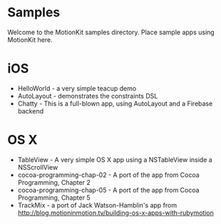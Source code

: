 Samples
=======

Welcome to the MotionKit samples directory. Place sample apps using MotionKit here.

# iOS

* HelloWorld - a very simple teacup demo
* AutoLayout - demonstrates the constraints DSL
* Chatty - This is a full-blown app, using AutoLayout and a Firebase backend

# OS X

* TableView - A very simple OS X app using a NSTableView inside a NSScrollView
* cocoa-programming-chap-02 - A port of the app from Cocoa Programming, Chapter 2
* cocoa-programming-chap-05 - A port of the app from Cocoa Programming, Chapter 5
* TrackMix - a port of Jack Watson-Hamblin's app from http://blog.motioninmotion.tv/building-os-x-apps-with-rubymotion
